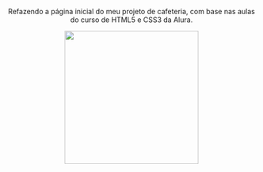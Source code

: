 <p align="center">
 Refazendo a página inicial do meu projeto de cafeteria, com base nas aulas do curso de HTML5 e CSS3 da Alura. 
</p>

<div align="center">
<img src="https://i.postimg.cc/cCpmS8k2/projeto-cafeteria.png" width="270px" />
</div>
